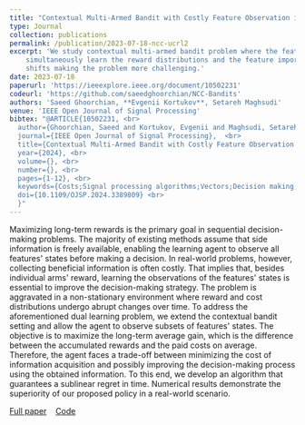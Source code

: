 ```yaml
---
title: "Contextual Multi-Armed Bandit with Costly Feature Observation in Non-stationary Environments"
type: Journal
collection: publications
permalink: /publication/2023-07-18-ncc-ucrl2
excerpt: 'We study contextual multi-armed bandit problem where the features are costly and the agent has to
    simultaneously learn the reward distributions and the feature importances. The environment undergoes distribution
    shifts making the problem more challenging.'
date: 2023-07-18
paperurl: 'https://ieeexplore.ieee.org/document/10502231'
codeurl: 'https://github.com/saeedghoorchian/NCC-Bandits'
authors: 'Saeed Ghoorchian, **Evgenii Kortukov**, Setareh Maghsudi'
venue: 'IEEE Open Journal of Signal Processing'
bibtex: "@ARTICLE{10502231, <br>
  author={Ghoorchian, Saeed and Kortukov, Evgenii and Maghsudi, Setareh}, <br>
  journal={IEEE Open Journal of Signal Processing},  <br>
  title={Contextual Multi-Armed Bandit with Costly Feature Observation in Non-stationary Environments},  <br>
  year={2024}, <br>
  volume={}, <br>
  number={}, <br>
  pages={1-12}, <br>
  keywords={Costs;Signal processing algorithms;Vectors;Decision making;Solid modeling;Signal processing;COVID-19;Contextual multi-armed bandit;non-stationary process;online learning;costly information acquisition}, <br>
  doi={10.1109/OJSP.2024.3389809} <br>
  }"
---
```

Maximizing long-term rewards is the primary goal in sequential decision-making problems. The majority of existing methods assume that side information is freely available, enabling the learning agent to observe all features' states before making a decision. In real-world problems, however, collecting beneficial information is often costly. That implies that, besides individual arms' reward, learning the observations of the features' states is essential to improve the decision-making strategy. The problem is aggravated in a non-stationary environment where reward and cost distributions undergo abrupt changes over time. To address the aforementioned dual learning problem, we extend the contextual bandit setting and allow the agent to observe subsets of features' states. The objective is to maximize the long-term average gain, which is the difference between the accumulated rewards and the paid costs on average. Therefore, the agent faces a trade-off between minimizing the cost of information acquisition and possibly improving the decision-making process using the obtained information. To this end, we develop an algorithm that guarantees a sublinear regret in time. Numerical results demonstrate the superiority of our proposed policy in a real-world scenario.

[<i class="fa fa-fw fa-book" aria-hidden="true"></i>Full paper](https://arxiv.org/abs/2307.09388) &nbsp;&nbsp;
[<i class="fa fa-fw fa-globe" aria-hidden="true"></i>Code](https://github.com/saeedghoorchian/NCC-Bandits)